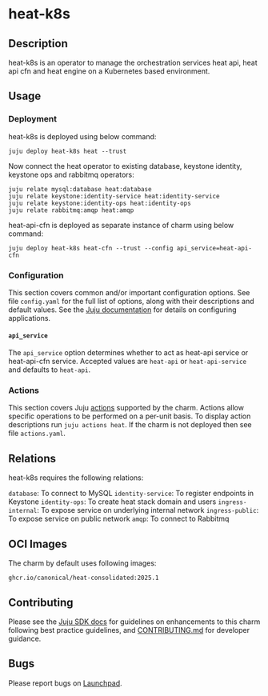 # heat-k8s

## Description

heat-k8s is an operator to manage the orchestration services heat api,
heat api cfn and heat engine on a Kubernetes based environment.

## Usage

### Deployment

heat-k8s is deployed using below command:

    juju deploy heat-k8s heat --trust

Now connect the heat operator to existing database, keystone identity,
keystone ops and rabbitmq operators:

    juju relate mysql:database heat:database
    juju relate keystone:identity-service heat:identity-service
    juju relate keystone:identity-ops heat:identity-ops
    juju relate rabbitmq:amqp heat:amqp 

heat-api-cfn is deployed as separate instance of charm using below command:

    juju deploy heat-k8s heat-cfn --trust --config api_service=heat-api-cfn

### Configuration

This section covers common and/or important configuration options. See file
`config.yaml` for the full list of options, along with their descriptions and
default values. See the [Juju documentation][juju-docs-config-apps] for details
on configuring applications.

#### `api_service`

The `api_service` option determines whether to act as heat-api service or
heat-api-cfn service. Accepted values are `heat-api` or `heat-api-service`
and defaults to `heat-api`.

### Actions

This section covers Juju [actions][juju-docs-actions] supported by the charm.
Actions allow specific operations to be performed on a per-unit basis. To
display action descriptions run `juju actions heat`. If the charm is not
deployed then see file `actions.yaml`.

## Relations

heat-k8s requires the following relations:

`database`: To connect to MySQL
`identity-service`: To register endpoints in Keystone
`identity-ops`: To create heat stack domain and users
`ingress-internal`: To expose service on underlying internal network
`ingress-public`: To expose service on public network
`amqp`: To connect to Rabbitmq

## OCI Images

The charm by default uses following images:

    ghcr.io/canonical/heat-consolidated:2025.1

## Contributing

Please see the [Juju SDK docs](https://juju.is/docs/sdk) for guidelines
on enhancements to this charm following best practice guidelines, and
[CONTRIBUTING.md](contributors-guide) for developer guidance.

## Bugs

Please report bugs on [Launchpad][lp-bugs-charm-heat-k8s].

<!-- LINKS -->

[contributors-guide]: https://opendev.org/openstack/charm-heat-k8s/src/branch/main/CONTRIBUTING.md
[juju-docs-actions]: https://jaas.ai/docs/actions
[juju-docs-config-apps]: https://juju.is/docs/configuring-applications
[lp-bugs-charm-heat-k8s]: https://bugs.launchpad.net/charm-heat-k8s/+filebug
